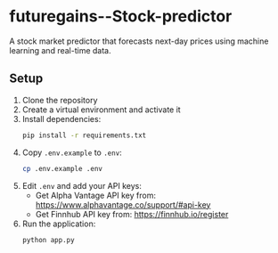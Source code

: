 # futuregains--Stock-predictor
A stock market predictor that forecasts next-day prices using machine learning and real-time data. 
## Setup

1. Clone the repository
2. Create a virtual environment and activate it
3. Install dependencies:
   ```bash
   pip install -r requirements.txt
   ```
4. Copy `.env.example` to `.env`:
   ```bash
   cp .env.example .env
   ```
5. Edit `.env` and add your API keys:
   - Get Alpha Vantage API key from: https://www.alphavantage.co/support/#api-key
   - Get Finnhub API key from: https://finnhub.io/register
6. Run the application:
   ```bash
   python app.py
   ``` 
